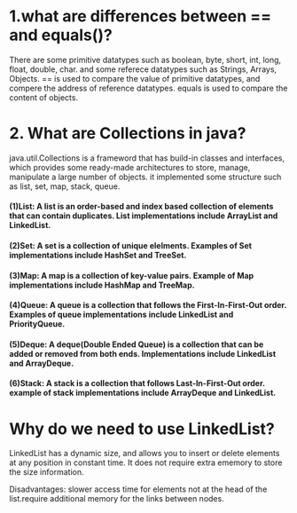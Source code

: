 # 1.what are differences between == and equals()?
There are some primitive datatypes such as boolean, byte, short, int, long, float, double, char. and some referece datatypes such as Strings, Arrays, Objects.
== is used to compare the value of primitive datatypes, and compere the address of reference datatypes.
equals is used to compare the content of objects.

# 2. What are Collections in java?
java.util.Collections is a frameword that has build-in classes and interfaces, which provides some ready-made architectures to store, manage, manipulate a large number of objects.
it implemented some structure such as list, set, map, stack, queue.

#### (1)List: A list is an order-based and index based collection of elements that can contain duplicates. List implementations include ArrayList and LinkedList.
#### (2)Set: A set is a collection of unique elelments. Examples of Set implementations include HashSet and TreeSet.
#### (3)Map: A map is a collection of key-value pairs. Example of Map implementations include HashMap and TreeMap.
#### (4)Queue: A queue is a collection that follows the First-In-First-Out order. Examples of queue implementations include LinkedList and PriorityQueue.
#### (5)Deque: A deque(Double Ended Queue) is a collection that can be added or removed from both ends. Implementations include LinkedList and ArrayDeque.
#### (6)Stack: A stack is a collection that follows Last-In-First-Out order. example of stack implementations include ArrayDeque and LinkedList.

# Why do we need to use LinkedList?

LinkedList has a dynamic size, and allows you to insert or delete elements at any position in constant time.
It does not require extra ememory to store the size information.

Disadvantages: slower access time for elements not at the head of the list.require additional memory for the links between nodes.

